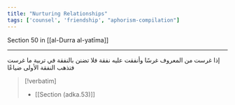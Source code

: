 ```yaml
---
title: "Nurturing Relationships"
tags: ['counsel', 'friendship', "aphorism-compilation"]
---
```


 Section 50 in [[al-Durra al-yatīma]]

---
إذا غرست من المعروف غرسًا وأنفقت عليه نفقة فلا تضنن بالنفقة في تربية ما غرست فتذهب النفقة الأولى ضياعًا

> [!verbatim]
> - [[Section (adka.53)]]
